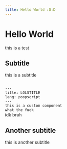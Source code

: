 ```yaml
---
title: Hello World :D:D
---
```

# Hello World
this is a test
## Subtitle
this is a subtitle

<code lang="ts" title="lol">
---
title: LOLSTITLE
lang: poopscript
---
this is a custom component
what the fuck
</code>

<script>`alert("LOL")`</script>

<div onclick="alert('lol')">
idk bruh
</div>

## Another subtitle
this is another subtitle